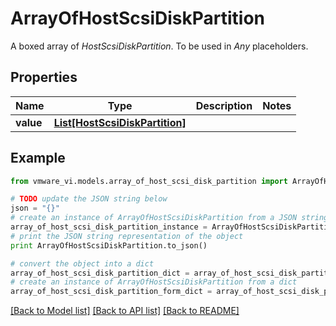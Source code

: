 # ArrayOfHostScsiDiskPartition

A boxed array of *HostScsiDiskPartition*. To be used in *Any* placeholders. 

## Properties
Name | Type | Description | Notes
------------ | ------------- | ------------- | -------------
**value** | [**List[HostScsiDiskPartition]**](HostScsiDiskPartition.md) |  | 

## Example

```python
from vmware_vi.models.array_of_host_scsi_disk_partition import ArrayOfHostScsiDiskPartition

# TODO update the JSON string below
json = "{}"
# create an instance of ArrayOfHostScsiDiskPartition from a JSON string
array_of_host_scsi_disk_partition_instance = ArrayOfHostScsiDiskPartition.from_json(json)
# print the JSON string representation of the object
print ArrayOfHostScsiDiskPartition.to_json()

# convert the object into a dict
array_of_host_scsi_disk_partition_dict = array_of_host_scsi_disk_partition_instance.to_dict()
# create an instance of ArrayOfHostScsiDiskPartition from a dict
array_of_host_scsi_disk_partition_form_dict = array_of_host_scsi_disk_partition.from_dict(array_of_host_scsi_disk_partition_dict)
```
[[Back to Model list]](../README.md#documentation-for-models) [[Back to API list]](../README.md#documentation-for-api-endpoints) [[Back to README]](../README.md)


